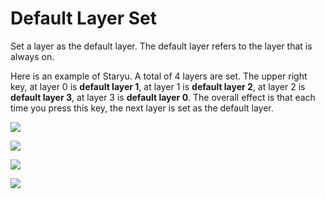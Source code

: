 # Default Layer Set

Set a layer as the default layer. The default layer refers to the layer that is always on.

Here is an example of Staryu. A total of 4 layers are set. The upper right key, at layer 0 is **default layer 1**, at layer 1 is **default layer 2**, at layer 2 is **default layer 3**, at layer 3 is **default layer 0**. The overall effect is that each time you press this key, the next layer is set as the default layer.

<div style="width: 500px">

![](assets/default-layer-set-01.png?500)

![](assets/default-layer-set-02.png?500)

![](assets/default-layer-set-03.png?500)

![](assets/default-layer-set-04.png?500)
</div>
